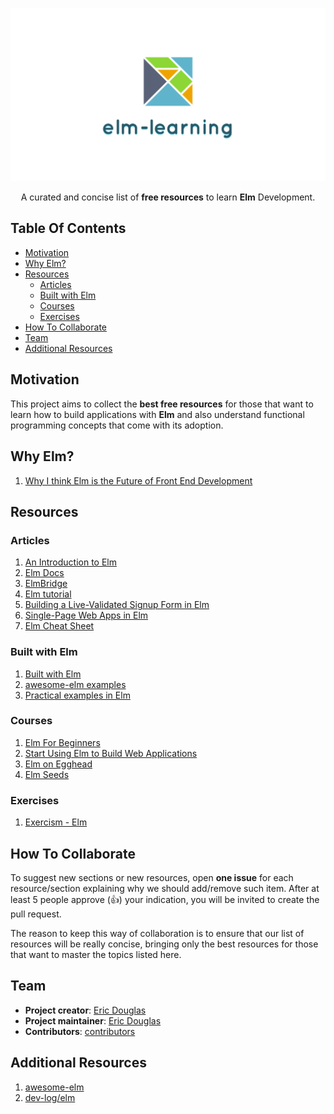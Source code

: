 ![elm-learning](img/logo.png)

<p align="center">
	A curated and concise list of <strong>free resources</strong> to learn <strong>Elm</strong> Development.
</p>

## Table Of Contents
- [Motivation](#motivation)
- [Why Elm?](#why-elm)
- [Resources](#resources)
	- [Articles](#articles)
	- [Built with Elm](#built-with-elm)
	- [Courses](#courses)
	- [Exercises](#exercises)
- [How To Collaborate](#how-to-collaborate)
- [Team](#team)
- [Additional Resources](#additional-resources)

## Motivation
This project aims to collect the **best free resources** for those that want to learn how to build applications with **Elm** and also understand functional programming concepts that come with its adoption.

## Why Elm?
1. [Why I think Elm is the Future of Front End Development](https://medium.com/@rgoomar/why-i-think-elm-is-the-future-of-front-end-development-21e9b091fa05#.3mzwb0w7i)

## Resources
### Articles
1. [An Introduction to Elm](http://guide.elm-lang.org/)
1. [Elm Docs](http://elm-lang.org/docs)
1. [ElmBridge](https://raorao.gitbooks.io/elmbridge-curriculum/content/)
1. [Elm tutorial](https://www.elm-tutorial.org/en/)
1. [Building a Live-Validated Signup Form in Elm](http://tech.noredink.com/post/129641182738/building-a-live-validated-signup-form-in-elm)
1. [Single-Page Web Apps in Elm](https://www.linkedin.com/pulse/single-page-web-apps-elm-part-one-getting-started-new-kevin-greene)
1. [Elm Cheat Sheet](https://github.com/izdi/elm-cheat-sheet)

### Built with Elm
1. [Built with Elm](http://builtwithelm.co/)
1. [awesome-elm examples](https://github.com/isRuslan/awesome-elm#examples)
1. [Practical examples in Elm](https://github.com/halfzebra/elm-examples)

### Courses
1. [Elm For Beginners](http://courses.knowthen.com/p/elm-for-beginners)
1. [Start Using Elm to Build Web Applications](https://egghead.io/courses/start-using-elm-to-build-web-applications)
1. [Elm on Egghead](https://egghead.io/technologies/elm#all-lesson-list)
1. [Elm Seeds](https://elmseeds.thaterikperson.com/)

### Exercises
1. [Exercism - Elm](http://exercism.io/languages/elm/about)

## How To Collaborate
To suggest new sections or new resources, open **one issue** for each resource/section explaining why we should add/remove such item. After at least 5 people approve (:+1:) your indication, you will be invited to create the pull request.

The reason to keep this way of collaboration is to ensure that our list of resources will be really concise, bringing only the best resources for those that want to master the topics listed here.

## Team
- **Project creator**: [Eric Douglas](https://github.com/ericdouglas)
- **Project maintainer**: [Eric Douglas](https://github.com/ericdouglas)
- **Contributors**: [contributors](https://github.com/ericdouglas/elm-learning/graphs/contributors)

## Additional Resources
1. [awesome-elm](https://github.com/isRuslan/awesome-elm)
1. [dev-log/elm](https://github.com/ericdouglas/dev-log/blob/master/source/elm.md)

